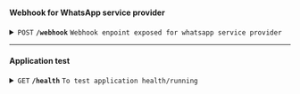 #### Webhook for WhatsApp service provider

<details>
 <summary><code>POST</code> <code><b>/webhook</b></code> <code>Webhook enpoint exposed for whatsapp service provider</code></summary>

##### Parameters

> | name      |  type     | data type               | description                                                           |
> |-----------|-----------|-------------------------|-----------------------------------------------------------------------|
> | None      |  required | object (JSON or YAML)   | N/A  |


##### Responses

> | http code     | content-type                      | response                                                            |
> |---------------|-----------------------------------|---------------------------------------------------------------------|
> | `201`         | `text/json;charset=UTF-8`        | `Configuration created successfully`                                |
> | `400`         | `application/json`                | `{"code":"400","message":"Bad Request"}`                            |
> | `405`         | `text/html;charset=utf-8`         | None                                                                |

##### Example cURL

> ```javascript
>  curl --location 'localhost:3010/gupshup/webhook' \--header 'Content-Type: application/json' \--data '{"text":"Hi" '
> ```

</details>

------------------------------------------------------------------------------------------

#### Application test

<details>
 <summary><code>GET</code> <code><b>/health</b></code> <code>To test application health/running </code></summary>

##### Parameters

> None

##### Responses

> | http code     | content-type                      | response                                                            |
> |---------------|-----------------------------------|---------------------------------------------------------------------|
> | `200`         | `text/plain;charset=UTF-8`        | YAML string                                                         |

##### Example cURL

> ```javascript
>  curl -X GET -H "Content-Type: application/json" http://localhost:3010/health
> ```

</details>  

